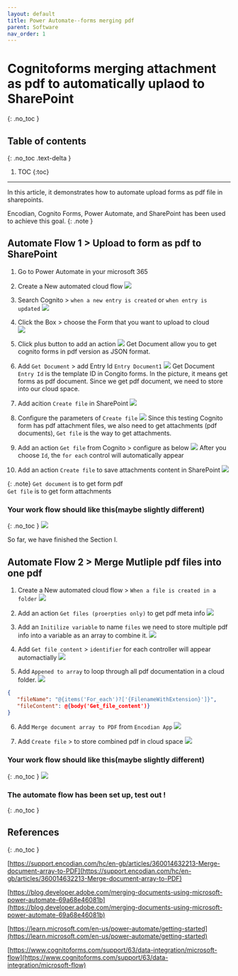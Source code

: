```yaml
---
layout: default
title: Power Automate--forms merging pdf
parent: Software
nav_order: 1
---
```


# Cognitoforms merging attachment as pdf to automatically uplaod to SharePoint
{: .no_toc }

## Table of contents
{: .no_toc .text-delta }

1. TOC
{:toc}

---

In this article, it demonstrates how to automate upload forms as pdf file in sharepoints.  

Encodian, Cognito Forms, Power Automate, and SharePoint has been used to achieve this goal.
{: .note }

## Automate Flow 1 > Upload to form as pdf to SharePoint  

1. Go to Power Automate in your microsoft 365
2. Create a New automated cloud flow 
![](../../assets/images/form1.png)

3. Search Cognito > `when a new entry is created` or `when entry is updated` 
![](../../assets/images/form2.png)

4. Click the Box > choose the Form that you want to upload to cloud  
![](../../assets/images/form2.1.png)

5. Click plus button to add an action
![](../../assets/images/form2.2.png)
Get Document allow you to get cognito forms in pdf version as JSON format.  

6. Add `Get Document` > add Entry Id `Entry Document1`
![](../../assets/images/form2.3.png)
Get Document `Entry Id` is the template ID in Congito forms. In the picture, it means get forms as pdf document. Since we get pdf document, we need to store into our cloud space.  

7. Add acition `Create file` in SharePoint
![](../../assets/images/form2.4.png)
8. Configure the parameters of `Create file`
![](../../assets/images/form2.5.png)
Since this testing Cognito form has pdf attachment files, we also need to get attachments (pdf documents), `Get file` is the way to get attachments.

9. Add an action `Get file` from Cognito > configure as below
![](../../assets/images/form2.6.png)
After you choose `Id`, the `for each` control will automatically appear

10. Add an action `Create file` to save attachments content in SharePoint
![](../../assets/images/form2.7.png)

{: .note}
`Get document` is to get form pdf  
`Get file` is to get form attachments  

### Your work flow should like this(maybe slightly different)  
{: .no_toc }
![](../../assets/images/form3.png)

So far, we have finished the Section I.


## Automate Flow 2 > Merge Mutliple pdf files into one pdf  

1. Create a New automated cloud flow > `When a file is created in a folder`
![](../../assets/images/form3.1.png)

2. Add an action `Get files (proerpties only)` to get pdf meta info
![](../../assets/images/form3.2.png)

3. Add an `Initilize variable` to name `files`
we need to store multiple pdf info into a variable as an array to combine it.
![](../../assets/images/form3.3.png)

4. Add `Get file content` > `identifier` 
for each controller will appear automactially
![](../../assets/images/form3.4.png)

5. Add `Appened to array` to loop through all pdf documentation in a cloud folder.
![](../../assets/images/form3.5.png)
```JSON
{
   "fileName": "@{items('For_each')?['{FilenameWithExtension}']}",
   "fileContent": @{body('Get_file_content')}
}
```

6. Add `Merge document array to PDF` from `Encodian App` 
![](../../assets/images/form3.6.png)


7. Add `Create file` > to store combined pdf in cloud space 
![](../../assets/images/form3.7.png)



### Your work flow should like this(maybe slightly different)  
{: .no_toc }
![](../../assets/images/form4.png)


### The automate flow has been set up, test out !
{: .no_toc }


## References 
{: .no_toc }

[https://support.encodian.com/hc/en-gb/articles/360014632213-Merge-document-array-to-PDF](https://support.encodian.com/hc/en-gb/articles/360014632213-Merge-document-array-to-PDF)

[https://blog.developer.adobe.com/merging-documents-using-microsoft-power-automate-69a68e46081b](https://blog.developer.adobe.com/merging-documents-using-microsoft-power-automate-69a68e46081b)

[https://learn.microsoft.com/en-us/power-automate/getting-started](https://learn.microsoft.com/en-us/power-automate/getting-started)

[https://www.cognitoforms.com/support/63/data-integration/microsoft-flow](https://www.cognitoforms.com/support/63/data-integration/microsoft-flow)
